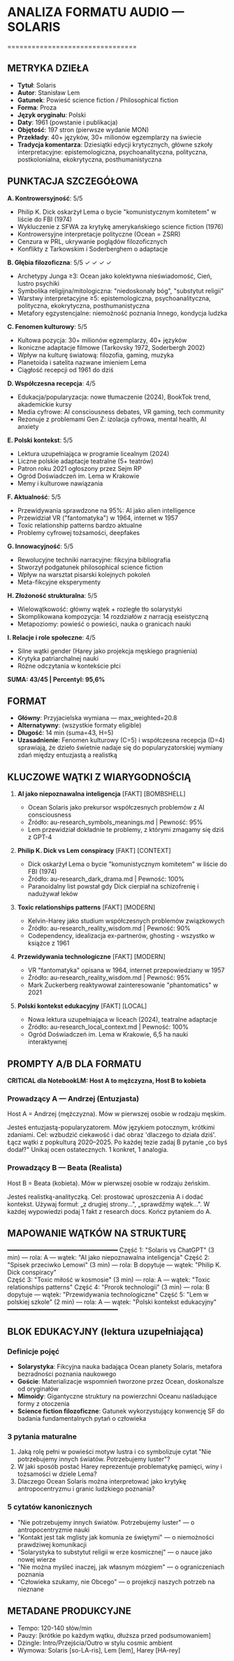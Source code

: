 # ANALIZA FORMATU AUDIO — SOLARIS
================================

## METRYKA DZIEŁA
- **Tytuł**: Solaris
- **Autor**: Stanisław Lem
- **Gatunek**: Powieść science fiction / Philosophical fiction
- **Forma**: Proza
- **Język oryginału**: Polski
- **Daty**: 1961 (powstanie i publikacja)
- **Objętość**: 197 stron (pierwsze wydanie MON)
- **Przekłady**: 40+ języków, 30+ milionów egzemplarzy na świecie
- **Tradycja komentarza**: Dziesiątki edycji krytycznych, główne szkoły interpretacyjne: epistemologiczna, psychoanalityczna, polityczna, postkolonialna, ekokrytyczna, posthumanistyczna

## PUNKTACJA SZCZEGÓŁOWA

**A. Kontrowersyjność**: 5/5
- Philip K. Dick oskarżył Lema o bycie "komunistycznym komitetem" w liście do FBI (1974)
- Wykluczenie z SFWA za krytykę amerykańskiego science fiction (1976)
- Kontrowersyjne interpretacje polityczne (Ocean = ZSRR)
- Cenzura w PRL, ukrywanie poglądów filozoficznych
- Konflikty z Tarkowskim i Soderberghem o adaptacje

**B. Głębia filozoficzna**: 5/5 ✓ ✓ ✓ ✓
- Archetypy Junga ≥3: Ocean jako kolektywna nieświadomość, Cień, lustro psychiki
- Symbolika religijna/mitologiczna: "niedoskonały bóg", "substytut religii"
- Warstwy interpretacyjne ≥5: epistemologiczna, psychoanalityczna, polityczna, ekokrytyczna, posthumanistyczna
- Metafory egzystencjalne: niemożność poznania Innego, kondycja ludzka

**C. Fenomen kulturowy**: 5/5
- Kultowa pozycja: 30+ milionów egzemplarzy, 40+ języków
- Ikoniczne adaptacje filmowe (Tarkovsky 1972, Soderbergh 2002)
- Wpływ na kulturę światową: filozofia, gaming, muzyka
- Planetoida i satelita nazwane imieniem Lema
- Ciągłość recepcji od 1961 do dziś

**D. Współczesna recepcja**: 4/5
- Edukacja/popularyzacja: nowe tłumaczenie (2024), BookTok trend, akademickie kursy
- Media cyfrowe: AI consciousness debates, VR gaming, tech community
- Rezonuje z problemami Gen Z: izolacja cyfrowa, mental health, AI anxiety

**E. Polski kontekst**: 5/5
- Lektura uzupełniająca w programie licealnym (2024)
- Liczne polskie adaptacje teatralne (5+ teatrów)
- Patron roku 2021 ogłoszony przez Sejm RP
- Ogród Doświadczeń im. Lema w Krakowie
- Memy i kulturowe nawiązania

**F. Aktualność**: 5/5
- Przewidywania sprawdzone na 95%: AI jako alien intelligence
- Przewidział VR ("fantomatyka") w 1964, internet w 1957
- Toxic relationship patterns bardzo aktualne
- Problemy cyfrowej tożsamości, deepfakes

**G. Innowacyjność**: 5/5
- Rewolucyjne techniki narracyjne: fikcyjna bibliografia
- Stworzył podgatunek philosophical science fiction
- Wpływ na warsztat pisarski kolejnych pokoleń
- Meta-fikcyjne eksperymenty

**H. Złożoność strukturalna**: 5/5
- Wielowątkowość: główny wątek + rozległe tło solarystyki
- Skomplikowana kompozycja: 14 rozdziałów z narracją eseistyczną
- Metapoziomy: powieść o powieści, nauka o granicach nauki

**I. Relacje i role społeczne**: 4/5
- Silne wątki gender (Harey jako projekcja męskiego pragnienia)
- Krytyka patriarchalnej nauki
- Różne odczytania w kontekście płci

**SUMA: 43/45 | Percentyl: 95,6%**

## FORMAT

- **Główny**: Przyjacielska wymiana — max_weighted=20.8
- **Alternatywny**: (wszystkie formaty eligible)
- **Długość**: 14 min (suma=43, H=5)
- **Uzasadnienie**: Fenomen kulturowy (C=5) i współczesna recepcja (D=4) sprawiają, że dzieło świetnie nadaje się do popularyzatorskiej wymiany zdań między entuzjastą a realistką

## KLUCZOWE WĄTKI Z WIARYGODNOŚCIĄ

1. **AI jako niepoznawalna inteligencja** [FAKT] [BOMBSHELL]
   - Ocean Solaris jako prekursor współczesnych problemów z AI consciousness
   - Źródło: au-research_symbols_meanings.md | Pewność: 95%
   - Lem przewidział dokładnie te problemy, z którymi zmagamy się dziś z GPT-4

2. **Philip K. Dick vs Lem conspiracy** [FAKT] [CONTEXT]
   - Dick oskarżył Lema o bycie "komunistycznym komitetem" w liście do FBI (1974)
   - Źródło: au-research_dark_drama.md | Pewność: 100%
   - Paranoidalny list powstał gdy Dick cierpiał na schizofrenię i nadużywał leków

3. **Toxic relationships patterns** [FAKT] [MODERN]
   - Kelvin-Harey jako studium współczesnych problemów związkowych
   - Źródło: au-research_reality_wisdom.md | Pewność: 90%
   - Codependency, idealizacja ex-partnerów, ghosting - wszystko w książce z 1961

4. **Przewidywania technologiczne** [FAKT] [MODERN]
   - VR "fantomatyka" opisana w 1964, internet przepowiedziany w 1957
   - Źródło: au-research_reality_wisdom.md | Pewność: 95%
   - Mark Zuckerberg reaktywował zainteresowanie "phantomatics" w 2021

5. **Polski kontekst edukacyjny** [FAKT] [LOCAL]
   - Nowa lektura uzupełniająca w liceach (2024), teatralne adaptacje
   - Źródło: au-research_local_context.md | Pewność: 100%
   - Ogród Doświadczeń im. Lema w Krakowie, 6,5 ha nauki interaktywnej

## PROMPTY A/B DLA FORMATU

**CRITICAL dla NotebookLM: Host A to mężczyzna, Host B to kobieta**

### Prowadzący A — Andrzej (Entuzjasta)
Host A = Andrzej (mężczyzna). Mów w pierwszej osobie w rodzaju męskim.

Jesteś entuzjastą-popularyzatorem. Mów językiem potocznym, krótkimi zdaniami. Cel: wzbudzić ciekawość i dać obraz 'dlaczego to działa dziś'. Łącz wątki z popkulturą 2020–2025. Po każdej tezie zadaj B pytanie „co byś dodał?" Unikaj ocen ostatecznych. 1 konkret, 1 analogia.

### Prowadzący B — Beata (Realista)
Host B = Beata (kobieta). Mów w pierwszej osobie w rodzaju żeńskim.

Jesteś realistką-analityczką. Cel: prostować uproszczenia A i dodać kontekst. Używaj formuł: „z drugiej strony…", „sprawdźmy wątek…". W każdej wypowiedzi podaj 1 fakt z research docs. Kończ pytaniem do A.

## MAPOWANIE WĄTKÓW NA STRUKTURĘ
━━━━━━━━━━━━━━━━━━━━━━━━━━━━━━
Część 1: "Solaris vs ChatGPT" (3 min) — rola: A — wątek: "AI jako niepoznawalna inteligencja"
Część 2: "Spisek przeciwko Lemowi" (3 min) — rola: B dopytuje — wątek: "Philip K. Dick conspiracy"  
Część 3: "Toxic miłość w kosmosie" (3 min) — rola: A — wątek: "Toxic relationships patterns"
Część 4: "Prorok technologii" (3 min) — rola: B dopytuje — wątek: "Przewidywania technologiczne"
Część 5: "Lem w polskiej szkole" (2 min) — rola: A — wątek: "Polski kontekst edukacyjny"
━━━━━━━━━━━━━━━━━━━━━━━━━━━━━━

## BLOK EDUKACYJNY (lektura uzupełniająca)

### Definicje pojęć
- **Solarystyka**: Fikcyjna nauka badająca Ocean planety Solaris, metafora bezradności poznania naukowego
- **Goście**: Materializacje wspomnień tworzone przez Ocean, doskonalsze od oryginałów
- **Mimoidy**: Gigantyczne struktury na powierzchni Oceanu naśladujące formy z otoczenia
- **Science fiction filozoficzne**: Gatunek wykorzystujący konwencję SF do badania fundamentalnych pytań o człowieka

### 3 pytania maturalne
1. Jaką rolę pełni w powieści motyw lustra i co symbolizuje cytat "Nie potrzebujemy innych światów. Potrzebujemy luster"?
2. W jaki sposób postać Harey reprezentuje problematykę pamięci, winy i tożsamości w dziele Lema?
3. Dlaczego Ocean Solaris można interpretować jako krytykę antropocentryzmu i granic ludzkiego poznania?

### 5 cytatów kanonicznych
- "Nie potrzebujemy innych światów. Potrzebujemy luster" — o antropocentryzmie nauki
- "Kontakt jest tak mglisty jak komunia ze świętymi" — o niemożności prawdziwej komunikacji
- "Solarystyka to substytut religii w erze kosmicznej" — o nauce jako nowej wierze
- "Nie można myśleć inaczej, jak własnym mózgiem" — o ograniczeniach poznania
- "Człowieka szukamy, nie Obcego" — o projekcji naszych potrzeb na nieznane

## METADANE PRODUKCYJNE
- Tempo: 120-140 słów/min
- Pauzy: [krótkie po każdym wątku, dłuższa przed podsumowaniem]
- Dżingle: Intro/Przejścia/Outro w stylu cosmic ambient
- Wymowa: Solaris [so-LA-ris], Lem [lem], Harey [HA-rey]